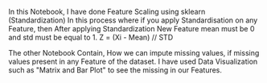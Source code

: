 In this Notebook, I have done Feature Scaling using sklearn (Standardization)
In this process where if you apply Standardisation on any Feature, then After applying Standardization
New Feature mean must be 0 and std must be equal to 1. 
Z  = (Xi - Mean) // STD

The other Notebook Contain, How we can impute missing values, if missing values present in any Feature 
of the dataset.
I have used Data Visualization such as "Matrix and Bar Plot" to see the missing in our Features.
